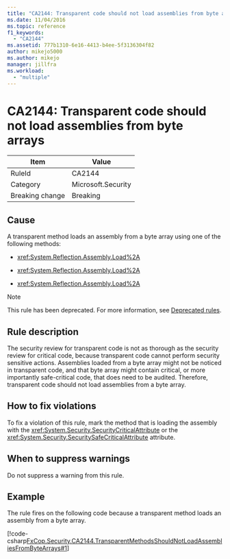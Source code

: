 ```yaml
---
title: "CA2144: Transparent code should not load assemblies from byte arrays"
ms.date: 11/04/2016
ms.topic: reference
f1_keywords:
  - "CA2144"
ms.assetid: 777b1310-6e16-4413-b4ee-5f3136304f82
author: mikejo5000
ms.author: mikejo
manager: jillfra
ms.workload:
  - "multiple"
---
```

# CA2144: Transparent code should not load assemblies from byte arrays

|Item|Value|
|-|-|
|RuleId|CA2144|
|Category|Microsoft.Security|
|Breaking change|Breaking|

## Cause
A transparent method loads an assembly from a byte array using one of the following methods:

- <xref:System.Reflection.Assembly.Load%2A>

- <xref:System.Reflection.Assembly.Load%2A>

- <xref:System.Reflection.Assembly.Load%2A>

> [!NOTE]
> This rule has been deprecated. For more information, see [Deprecated rules](fxcop-unported-deprecated-rules.md).

## Rule description
The security review for transparent code is not as thorough as the security review for critical code, because transparent code cannot perform security sensitive actions. Assemblies loaded from a byte array might not be noticed in transparent code, and that byte array might contain critical, or more importantly safe-critical code, that does need to be audited. Therefore, transparent code should not load assemblies from a byte array.

## How to fix violations
To fix a violation of this rule, mark the method that is loading the assembly with the <xref:System.Security.SecurityCriticalAttribute> or the <xref:System.Security.SecuritySafeCriticalAttribute> attribute.

## When to suppress warnings
Do not suppress a warning from this rule.

## Example
The rule fires on the following code because a transparent method loads an assembly from a byte array.

[!code-csharp[FxCop.Security.CA2144.TransparentMethodsShouldNotLoadAssembliesFromByteArrays#1](../code-quality/codesnippet/CSharp/ca2144-transparent-code-should-not-load-assemblies-from-byte-arrays_1.cs)]
